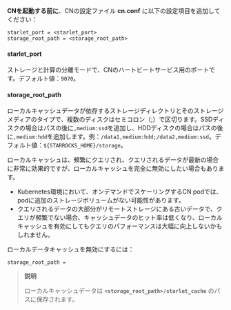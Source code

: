 
**CNを起動する前に**、CNの設定ファイル **cn.conf** に以下の設定項目を追加してください：

```Properties
starlet_port = <starlet_port>
storage_root_path = <storage_root_path>
```

#### starlet_port

ストレージと計算の分離モードで、CNのハートビートサービス用のポートです。デフォルト値：`9070`。

#### storage_root_path

ローカルキャッシュデータが依存するストレージディレクトリとそのストレージメディアのタイプで、複数のディスクはセミコロン（;）で区切ります。SSDディスクの場合はパスの後に`,medium:ssd`を追加し、HDDディスクの場合はパスの後に`,medium:hdd`を追加します。例：`/data1,medium:hdd;/data2,medium:ssd`。デフォルト値：`${STARROCKS_HOME}/storage`。

ローカルキャッシュは、頻繁にクエリされ、クエリされるデータが最新の場合に非常に効果的ですが、ローカルキャッシュを完全に無効にしたい場合もあります。

- Kubernetes環境において、オンデマンドでスケーリングするCN podでは、podに追加のストレージボリュームがない可能性があります。
- クエリされるデータの大部分がリモートストレージにある古いデータで、クエリが頻繁でない場合、キャッシュデータのヒット率は低くなり、ローカルキャッシュを有効にしてもクエリのパフォーマンスは大幅に向上しないかもしれません。

ローカルデータキャッシュを無効にするには：

```Properties
storage_root_path =
```

> **説明**
>
> ローカルキャッシュデータは **`<storage_root_path>/starlet_cache`** のパスに保存されます。
